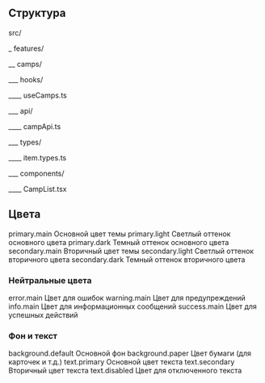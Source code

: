 ## Структура
src/

_ features/

__ camps/

___ hooks/

____ useCamps.ts

___ api/

____ campApi.ts

___ types/

____ item.types.ts

___ components/

____ CampList.tsx


## Цвета

primary.main	Основной цвет темы
primary.light	Светлый оттенок основного цвета
primary.dark	Темный оттенок основного цвета
secondary.main	Вторичный цвет темы
secondary.light	Светлый оттенок вторичного цвета
secondary.dark	Темный оттенок вторичного цвета


### Нейтральные цвета
error.main	Цвет для ошибок
warning.main	Цвет для предупреждений
info.main	Цвет для информационных сообщений
success.main	Цвет для успешных действий

### Фон и текст

background.default	Основной фон
background.paper	Цвет бумаги (для карточек и т.д.)
text.primary	Основной цвет текста
text.secondary	Вторичный цвет текста
text.disabled	Цвет для отключенного текста